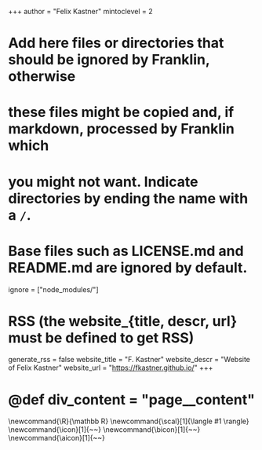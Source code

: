 <!--
Add here global page variables to use throughout your website.
-->
+++
author = "Felix Kastner"
mintoclevel = 2

# Add here files or directories that should be ignored by Franklin, otherwise
# these files might be copied and, if markdown, processed by Franklin which
# you might not want. Indicate directories by ending the name with a `/`.
# Base files such as LICENSE.md and README.md are ignored by default.
ignore = ["node_modules/"]

# RSS (the website_{title, descr, url} must be defined to get RSS)
generate_rss = false
website_title = "F. Kastner"
website_descr = "Website of Felix Kastner"
website_url   = "https://fkastner.github.io/"
+++

# @def div_content = "page__content"

<!--
Add here global latex commands to use throughout your pages.
-->
\newcommand{\R}{\mathbb R}
\newcommand{\scal}[1]{\langle #1 \rangle}
\newcommand{\icon}[1]{~~~<i class="fa-solid fa-fw fa-!#1" aria-hidden="true"></i>~~~}
\newcommand{\bicon}[1]{~~~<i class="fa-brands fa-fw fa-!#1" aria-hidden="true"></i>~~~}
\newcommand{\aicon}[1]{~~~<i class="ai ai-fw ai-!#1" aria-hidden="true"></i>~~~}